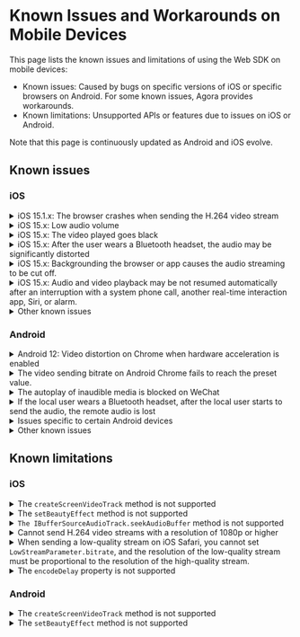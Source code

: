 # Known Issues and Workarounds on Mobile Devices

This page lists the known issues and limitations of using the Web SDK on mobile devices:
- Known issues: Caused by bugs on specific versions of iOS or specific browsers on Android. For some known issues, Agora provides workarounds.
- Known limitations: Unsupported APIs or features due to issues on iOS or Android.

<div class="alert info">Note that this page is continuously updated as Android and iOS evolve.</div>

## Known issues

### iOS

<details>
<summary>iOS 15.1.x: The browser crashes when sending the H.264 video stream</summary>
<p>

**Impact**: All browsers and apps that use WkWebView on iOS 15.1.x, such as Safari and Chrome.
</p>
<p>

**Details**: If you set `codec` as `'h264'` when calling `createClient`, the browsers on iOS 15.1.x crash after you send the video stream.
</p>
<p>

**Reason**: This issue happens due to the regression of the WebKit video encoder on iOS 15.1.x. For details, see [WebKit Bug 231505](https://bugs.webkit.org/show_bug.cgi?id=231505).
</p>
<p>

**Workaround**: Use the VP8 codec for video encoding.

```javascript
createClient({codec:'vp8', mode})
```
</p>
</details>

<details>
<summary>iOS 15.x: Low audio volume</summary>
<p>

**Impact**: All browsers and apps that use WkWebView on iOS 15.x, such as Safari and Chrome.</p>
<p>

**Details**: On iOS 15.x, after the local user subscribes to the `RemoteAudioTrack` and plays it, sometimes the audio is routed to the earpiece instead of the speaker, and the volume that the local user may be very low.</p>
<p>

**Reason**: This issue happens due to the regression of the WebKit audio module on iOS 15.x. For details, see [ WebKit Bug 230902](https://bugs.webkit.org/show_bug.cgi?id=230902).
</p>
<p>

**Workaround**: On iOS 15.x, use `WebAudio` to play the audio and use `GainNode` to increase the audio volume level. Use the following workaround:
1. Upgrade to the Web SDK 4.9.0 or later versions.
2. Set the SDK private parameter `REMOTE_AUDIO_TRACK_USES_WEB_AUDIO` as `true`. The SDK uses `WebAudio` to play the remote audio stream. Sample code:
   ```javascript
   function isIOS15(ua){
       // Use UA to judge whether the iOS version is 15
   }

   if(isIOS15(navigator.userAgent)){
       AgoraRTC.setParameter("REMOTE_AUDIO_TRACK_USES_WEB_AUDIO", true);
   }
   ```
   </p>
   </details>

<details>
<summary>iOS 15.x: The video played goes black</summary>
<p>

**Impact**: All browsers and apps that use WkWebView on iOS 15.x, such as Safari and Chrome.
</p>
<p>

**Details**: On iOS 15.x, if you play the video in the DOM node and add some CSS properties (such as `transform` and `animation`) to the` video` element or its parent element, or if you change the CSS properties to redraw the video rendering area, sometimes the video goes black.
</p>
<p>

**Reason**: This issue happens due to the regression of the WebKit video renderer on iOS 15.x. For details, see [WebKit Bug 230902](https://bugs.webkit.org/show_bug.cgi?id=230902).
</p>
<p>

**Workaround**: Upgrade to the Web SDK v4.7.3 or later and minimize changes to the CSS properties of the `video` element and its parent elements.
</p>
</details>


<details>
<summary>iOS 15.x: After the user wears a Bluetooth headset, the audio may be significantly distorted</summary>
<p>

**Impact**: All browsers and apps that use WkWebView on iOS 15.x, such as Safari and Chrome.
</p>
<p>

**Reason**: This issue happens due to the regression of the WebKit audio playback module on iOS 15.x. For details, see [WebKit Bug 231422](https://bugs.webkit.org/show_bug.cgi?id=231422).
</p>
<p>

**Workaround**: Agora recommends that you add a prompt to remind users of possible audio distortion issues when they try to use a Bluetooth headset.
</p>
</details>

<details>
<summary>iOS 15.x: Backgrounding the browser or app causes the audio streaming to be cut off.</summary>
<p>

**Impact**: All browsers and apps that use WkWebView on iOS 15.x, such as Safari and Chrome.
</p>
<p>

**Reason**: This happens primarily due to this WebKit [bug](https://bugs.webkit.org/show_bug.cgi?id=231105). After the browser switches to the background, the `AudioContext` of `WebAudio` stops processing audio.
</p>
<p>

**Workaround**: Follow these steps to avoid this issue:
1. Upgrade to the Web SDK v4.7.3 or later versions.
2. When calling `createMicrophoneAudioTrack`, set `bypassWebAudio` as `true`. The Web SDK directly publishes the local audio stream without processing it through `WebAudio`.

   ```javascript
   const localAudioTrack = await AgoraRTC.createMicrophoneAudioTrack({bypassWebAudio: true});
   ```

   > Note that this workaround has a side effect. After applying this workaround, the audio mixing fuction (`MixingAudioTrack`) in the SDK will fail.
   > </p>
   > </details>

<details>
<summary>iOS 15.x: Audio and video playback may be not resumed automatically after an interruption with a system phone call, another real-time interaction app, Siri, or alarm.</summary>
<p>

**Impact**: All browsers and apps that use WkWebView on iOS 15.x, such as Safari and Chrome.
</p>
<p>

**Reason**: Such interruptions can cause the state of the `video` and `audio` elements to be `paused`. After the interruption finishes, the state cannot be automatically switched back to `playing`, and even calling `HTMLMediaElement.play` cannot resume the media playback. See the WebKit bug [232599](https://bugs.webkit.org/show_bug.cgi?id=232599) and [226698](https://bugs.webkit.org/show_bug.cgi?id=226698) for more details.
</p>
<p>

**Workaround**: Upgrade to the Web SDK v4.7.3 or later versions. The SDK attempts to resume media playback after the interruption. Agora recommends that you add a prompt that instructs users to refresh the page.
</p>
</details>

<details>
<summary>Other known issues</summary>
<p>

- The volume of a remote user may change randomly on iOS 13 and 14.
- Switching between the front and rear cameras may momentarily rotate the video.
- The audio routing can change randomly: Sometimes, the audio is routed to the speakerphone when a headset is connected, or to the earpiece when no headset is connected.
- If you call `getUserMedia` twice to get two tracks of the same media type, the first track goes muted or black.
- After a user switches to other apps that use the microphone or camera (such as Siri or Skype) and then switches back, the audio sampling or video capture fails.
   </p>
   </details>

### Android

<details>
<summary>Android 12: Video distortion on Chrome when hardware acceleration is enabled</summary>

<p>

**Impact**: The Chrome browser or Chromium kernel browser 97 or below on certain devices with Android 12, such as Pixel 3 and Pixel 4.
</p>
<p>

**Details**: If the Chrome browser on Android 12 enables the WebRTC `H264` or `VP8` hardware acceleration by default, video distortion may occur.
</p>
<p>

**Reason**: This issue happens due to the regression of the Chromium WebRTC video encoder. For details, see [Chromium issue 1237677](https://bugs.chromium.org/p/chromium/issues/detail?id=1237677).
</p>
<p>

**Workaround**: Chrome 97 fixed this issue. You can instruct users to upgrade to Chrome 97 or later versions.
</p>
</details>

<details>
<summary>The video sending bitrate on Android Chrome fails to reach the preset value.</summary>
<p>

**Scope**: Certain Android devices, such as Xiaomi and OnePlus.
</p>
<p>

**Reason**: This is a hardware encoder issue. The bitrate fails to reach the preset value at a specific video encoding frame rate.
</p>
<p>

**Workaround**: In most cases, the bitrate is relatively lower when the frame rate is set as 15 fps. If you set the frame rate as 30 fps, the bitrate increases. So Agora recommends trying to set the frame rate as 30 fps when encountering a bitrate issue. However, setting the frame rate as fps may cause performance issues.
</p>
</details>

<details>
<summary>The autoplay of inaudible media is blocked on WeChat</summary>
<p>

**Impact**: The WeChat browser using Chromium 89 kernel
</p>
<p>

**Details**: The autoplay of inaudible media is blocked. Even after the user interacts with the webpage to resume the video playback, the autoplay block is still not removed.
</p>
<p>

**Reason**: This issue happens because the WeChat browser implements a custom autoplay policy.
</p>
<p>

**Workaround**: Follow these steps to avoid this issue:
1. Upgrade to the Web SDK v4.6.0 or later versions.
2. Listen to the `AgoraRTC.onAutoplayFailed` event. Instruct the user to click on the page to resume playback:

   ```javascript
   AgoraRTC.onAutoplayFailed = ()=>{
       document.alert('Please click the page to resume playback');
   }
   ```
   </p>
   </details>

<details>
<summary>If the local user wears a Bluetooth headset, after the local user starts to send the audio, the remote audio is lost</summary>
<p>

**Scope**: Certain Xiaomi and OnePlus devices
</p>
<p>

**Details**: If the local user wears a Bluetooth headset, when the Bluetooth headset starts capturing the audio, there is a possibility that the remote audio is lost.
</p>
<p>

**Reason**: It may be due to the audio issue on Chromium regarding the profile switch of the Bluetooth.
</p>
<p>

**Workaround**: Agora recommends that you add a prompt to remind users of possible no audio issues when they try to use a Bluetooth headset.
</p>
</details>

<details>
<summary>Issues specific to certain Android devices</summary>
<p>

- On devices equipped with **MediaTek chips**, the Web SDK cannot encode and send video streams in H.264.
- On devices equipped with Huawei **HiSilicon Kirin** chips, if you use Chrome versions earlier than 88, the Web SDK cannot encode and send video streams in H.264.
- When receiving video streams on Chrome on **OnePlus 6**, if the screen turns off, the video may freeze.
- **Harmony OS** does not support sending the video stream of 180p.
   </p>
   </details>

<details>
<summary>Other known issues</summary>
<p>

- On some Android devices, the device labels might not be available.
- On some Android devices, the interruption of a phone call or an audio or video call from another application may end tracks. To resume the call, the Web SDK needs to re-capture the audio and video.
- On Android Chrome, the Web SDK cannot send high-quality and low-quality streams in H.264.
- On Android Chrome earlier than 90, the volume obtained by `getVolumeLevel` is 0, but the user can hear the audio.
- On Android system WebView 55 - 75, the `decodeFrameRate` property stays 0.
   </p>
   </details>

## Known limitations

### iOS

<details>
<summary>The <code>createScreenVideoTrack</code> method is not supported</summary>
<p>

Reason: iOS Safari and WkWebView do not support the `mediaDevices.getDisplayMedia` method.
</p>
</details>

<details>
<summary>The <code>setBeautyEffect</code> method is not supported</summary>
<p>

Reason: WebGL is not well supported on iOS Safari and WkWebView, and the image enhancement algorithm can reduce the system performance below acceptable levels.
</p>
</details>

<details>
<summary><code>The IBufferSourceAudioTrack.seekAudioBuffer</code> method is not supported</summary>
<p>

Reason: `WebAudio` on iOS does not support this method.
</p>
</details>

<details>
<summary>Cannot send H.264 video streams with a resolution of 1080p or higher</summary>
<p>

Reason: The Web SDK uses the H.264 Baseline Profile for negotiation, so encoding and sending a video stream with a resolution of 1080p or higher is not supported on iOS.
</p>
</details>

<details>
<summary>When sending a low-quality stream on iOS Safari, you cannot set <code>LowStreamParameter.bitrate</code>, and the resolution of the low-quality stream must be proportional to the resolution of the high-quality stream.</summary>
<p>

Reason: iOS Safari and WkWebView do not support setting the frame rate with the `RTCRTPSender.setParameters` method. After compressing the resolution with the `scaleResolutionDownBy` property, the resolution of the low-quality stream keeps proportional to the resolution of the high-quality stream.
</p>
</details>

<details>
<summary>The <code>encodeDelay</code> property is not supported</summary>
<p>

Reason: The `encodeDelay` property cannot be calculated through the `getStats` method of WebRTC on iOS.
</p>
</details>

### Android

<details>
<summary>The <code>createScreenVideoTrack</code> method is not supported</summary>
<p>

Reason: The `mediaDevices.getDisplayMedia` method is not implemented on mobile browsers and WkWebView.
</p>
</details>

<details>
<summary>The <code>setBeautyEffect</code> method is not supported</summary>
<p>

Reason: The image enhancement algorithm can reduce the system performance of mobile devices below acceptable levels.
</p>
</details>